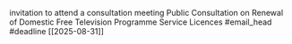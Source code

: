 invitation to attend a consultation meeting 
Public Consultation on Renewal of Domestic Free Television Programme Service Licences #email_head #deadline  [[2025-08-31]] 

